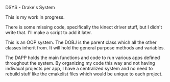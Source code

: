 DSYS - Drake's System

This is my work in progress. 

There is some missing code, specifically the kinect driver stuff, but I didn't write that. 
I'll make a script to add it later. 

This is an OOP system. 
The DOBJ is the parent class which all the other classes inherit from. 
It will hold the general purpose methods and variables. 

The DAPP holds the main functions and code to run various apps defined throughout the system. 
By organizing my code this way and not having indivaual projects per app, 
I have a centralized system and no need to rebuild stuff like the cmakelist files which would be unique to each project. 
